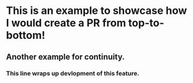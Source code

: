 # This is an example to showcase how I would create a PR from top-to-bottom!

## Another example for continuity.

### This line wraps up devlopment of this feature.